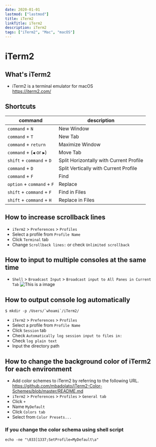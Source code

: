 ```yaml
---
date: 2020-01-01
lastmod: ["lastmod"]
title: iTerm2
linkTitle: iTerm2
description: iTerm2
tags: ["iTerm2", "Mac", "macOS"]
---
```


# iTerm2

## What's iTerm2
* iTerm2 is a terminal emulator for macOS  
https://iterm2.com/

## Shortcuts

|command|description|
|---|---|
|`command` + `N`|New Window|
|`command` + `T`|New Tab|
|`command` + `return`|Maximize Window|
|`command` + (`◀` or `▶`)|Move Tab|
|`shift` + `command` + `D`|Split Horizontally with Current Profile|
|`command` + `D`|Split Vertically with Current Profile|
|`command` + `F`|Find|
|`option` + `command` + `F`|Replace|
|`shift` + `command` + `F`|Find in Files|
|`shift` + `command` + `H`|Replace in Files|

## How to increase scrollback lines
* `iTerm2` > `Preferences` > `Profiles`
* Select a profile from `Profile Name`
* Click `Terminal` tab
* Change `Scrollback lines:` or check `Unlimited scrollback`

## How to input to multiple consoles at the same time
* `Shell` > `Broadcast Input` > `Broadcast input to All Panes in Current Tab`
![This is a image](../static/iterm2-broadcast-all-panes.png)

## How to output console log automatically
```shell
$ mkdir -p /Users/`whoami`/iTerm2/
```
* `iTerm2` > `Preferences` > `Profiles`
* Select a profile from `Profile Name`
* Click `Session` tab
* Check `Automatically log session input to files in:`
* Check `log plain text`
* Input the directory path

## How to change the background color of iTerm2 for each environment
* Add color schemes to iTerm2 by referring to the following URL.  
  https://github.com/mbadolato/iTerm2-Color-Schemes/blob/master/README.md
* `iTerm2` > `Preferences` > `Profiles` > `General tab`
* Click `+`
* Name `MyDefault`
* Click `Colors tab`
* Select from `Color Presets...`

### If you change the color schema using shell script
```shell
echo -ne "\033]1337;SetProfile=MyDefault\a"
```